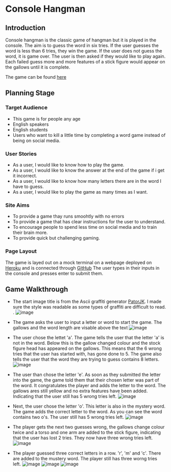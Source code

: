# Console Hangman

## Introduction
Console hangman is the classic game of hangman but it is played in the console.
The aim is to guess the word in six tries. If the user guesses the word is less than 6 tries, they win the game. If the user does not guess the word, it is game over. The user is then asked if they would like to play again.
Each failed guess more and more features of a stick figure would appear on the gallows until it is complete.

The game can be found [here](https://console-hangman.herokuapp.com/)

## Planning Stage 
### Target Audience 
- This game is for people any age
- English speakers
- English students
- Users who want to kill a little time by completing a word game instead of being on social media.

### User Stories
- As a user, I would like to know how to play the game.
- As a user, I would like to know the answer at the end of the game if i get it incorrect.
- As a user, I would like to know how many letters there are in the word I have to guess.
- As a user, I would like to play the game as many times as I want.

### Site Aims
- To provide a game thay runs smoohtly with no errors
- To provide a game that has clear instructions for the user to understand.
- To encourage people to spend less time on social media and to train their brain more.
- To provide quick but challenging gaming.

### Page Layout
The game is layed out on a mock terminal on a webpage deployed on [Heroku](https://www.heroku.com/) and is connected through [GitHub](https://github.com)
The user types in their inputs in the console and presses enter to submit them. 


## Game Walkthrough
- The start image title is from the Ascii graffiti generator [PatorJK](http://patorjk.com/software/taag/#p=testall&f=Stop&t=Console%20Hangman). I made sure the style was readable as some types of graffiti are difficult to read.
.
![image](assets/images/start.png)

- The game asks the user to input a letter or word to start the game. The gallows and the word length are visable above the text
![image](assets/images/enter-word.png)

- The user chose the lettet 'a'. The game tells the user that the letter 'a' is not in the word. Below this is the gallow changed colour and the stock figure head has appeared on the gallows. This means that the 6 wrong tries that the user has started with, has gone done to 5. The game also tells the user that the word they are trying to guess contains 8 letters.
![image](assets/images/first-fail.png)

- The user than chose the letter 'e'. As soon as they submitted the letter into the game, the game told them that their chosen letter was part of the word. It congratulates the player and adds the letter to the word. The gallows ares still yellow and no extra features have been added. Indicating that the user still has 5 wrong tries left.
![image](assets/images/first-correct.png)

- Next, the user chose the letter 'o'. This letter is also in the mystery word. The game adds the correct letter to the word. As you can see the word contains two o's. The user still has 5 wrong tries left.
![image](assets/images/second-correct.png)

- The player gets the next two guesses wrong, the gallows change colour twice and a torso and one arm are added to the stick figure, indicating that the user has lost 2 tries. They now have three wrong tries left.
![image](assets/images/second-third-fail.png)

- The player guessed three correct letters in a row. 'r', 'm' and 'c'. There are added to the mustery word. The player still has three worng tries left.
![image](assets/images/third-correct..png)
![image](assets/images/forth-correct.png)
![image](assets/images/fifth-correct.png)

